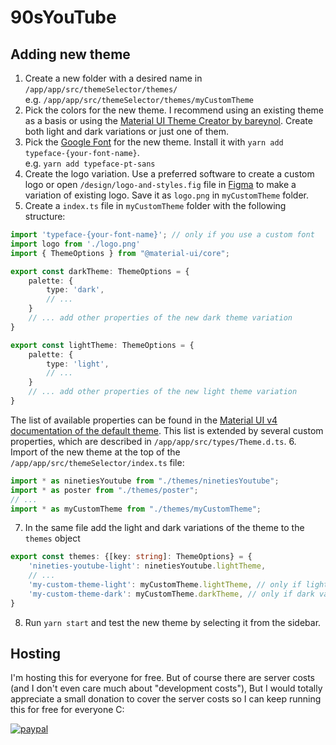 # 90sYouTube

## Adding new theme

1. Create a new folder with a desired name in `/app/app/src/themeSelector/themes/` \
e.g. `/app/app/src/themeSelector/themes/myCustomTheme`
2. Pick the colors for the new theme. I recommend using an existing theme as a basis or using the [Material UI Theme Creator by bareynol](https://bareynol.github.io/mui-theme-creator/). Create both light and dark variations or just one of them.
3. Pick the [Google Font](https://fonts.google.com/) for the new theme. Install it with `yarn add typeface-{your-font-name}`.\
e.g. `yarn add typeface-pt-sans`
4. Create the logo variation. Use a preferred software to create a custom logo or open `/design/logo-and-styles.fig` file in [Figma](https://figma.com/) to make a variation of existing logo. Save it as `logo.png` in `myCustomTheme` folder.
5. Create a `index.ts` file in `myCustomTheme` folder with the following structure:
```typescript
import 'typeface-{your-font-name}'; // only if you use a custom font
import logo from './logo.png'
import { ThemeOptions } from "@material-ui/core";

export const darkTheme: ThemeOptions = {
    palette: {
        type: 'dark',
        // ...
    }
    // ... add other properties of the new dark theme variation
}

export const lightTheme: ThemeOptions = {
    palette: {
        type: 'light',
        // ...
    }
    // ... add other properties of the new light theme variation
}
```
The list of available properties can be found in the [Material UI v4 documentation of the default theme](https://v4.mui.com/customization/default-theme/). This list is extended by several custom properties, which are described in `/app/app/src/types/Theme.d.ts`.
6. Import of the new theme at the top of the `/app/app/src/themeSelector/index.ts` file:
```typescript
import * as ninetiesYoutube from "./themes/ninetiesYoutube";
import * as poster from "./themes/poster";
// ...
import * as myCustomTheme from "./themes/myCustomTheme";
```
7. In the same file add the light and dark variations of the theme to the `themes` object
```typescript
export const themes: {[key: string]: ThemeOptions} = {
    'nineties-youtube-light': ninetiesYoutube.lightTheme,
    // ...
    'my-custom-theme-light': myCustomTheme.lightTheme, // only if light variation defined
    'my-custom-theme-dark': myCustomTheme.darkTheme, // only if dark variation defined
}
```
8. Run `yarn start` and test the new theme by selecting it from the sidebar.

## Hosting

I'm hosting this for everyone for free.
But of course there are server costs (and I don't even care much about "development costs"), But I would totally appreciate a small donation to cover the server costs so I can keep running this for free for everyone C:

[![paypal](https://www.paypalobjects.com/en_US/i/btn/btn_donate_LG.gif)](https://www.paypal.com/cgi-bin/webscr?cmd=_s-xclick&hosted_button_id=LA3SGLKW7N4U8)
